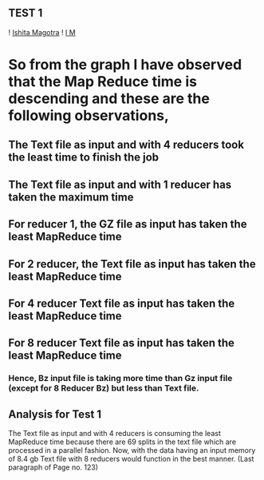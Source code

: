 ## TEST 1
! [Ishita Magotra](https://github.com/illinoistech-itm/imagotra/blob/master/ITMD-521/Week-14/test%201%20graph.JPG)
! [I M](https://github.com/illinoistech-itm/imagotra/blob/master/ITMD-521/Week-14/test%201.JPG)

# So from the graph I have observed that the Map Reduce time is descending and these are the following observations,
## The Text file as input and with 4 reducers took the least time to finish the job
## The Text file as input and with 1 reducer has taken the maximum time
## For reducer 1, the GZ file as input has taken the least MapReduce time
## For 2 reducer, the Text file as input has taken the least MapReduce time
## For 4 reducer Text file as input has taken the least MapReduce time
## For 8 reducer Text file as input has taken the least MapReduce time
### Hence, Bz input file is taking more time than Gz input file (except for 8 Reducer Bz) but less than Text file.
## Analysis  for Test 1
The Text file as input and with 4 reducers is consuming the least MapReduce time because there are 69 splits in the text file which are processed in a parallel fashion. Now, with the data having an input memory of 8.4 gb Text file with 8 reducers would function in the best manner. (Last paragraph of Page no. 123)



